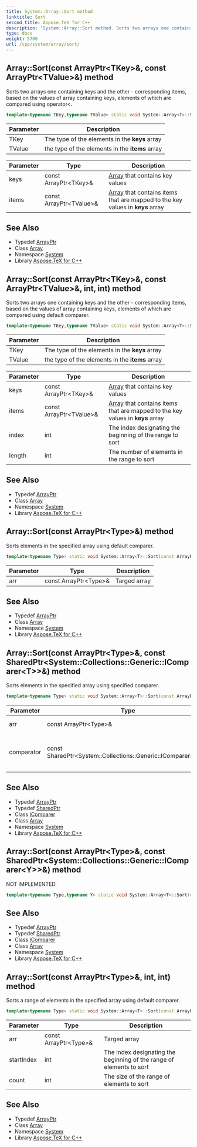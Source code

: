```yaml
---
title: System::Array::Sort method
linktitle: Sort
second_title: Aspose.TeX for C++
description: 'System::Array::Sort method. Sorts two arrays one containing keys and the other - corresponding items, based on the values of array containing keys, elements of which are compared using operator< in C++.'
type: docs
weight: 5700
url: /cpp/system/array/sort/
---
```

## Array::Sort(const ArrayPtr\<TKey\>\&, const ArrayPtr\<TValue\>\&) method


Sorts two arrays one containing keys and the other - corresponding items, based on the values of array containing keys, elements of which are compared using operator<.

```cpp
template<typename TKey,typename TValue> static void System::Array<T>::Sort(const ArrayPtr<TKey> &keys, const ArrayPtr<TValue> &items)
```


| Parameter | Description |
| --- | --- |
| TKey | The type of the elements in the **keys** array |
| TValue | the type of the elements in the **items** array |

| Parameter | Type | Description |
| --- | --- | --- |
| keys | const ArrayPtr\<TKey\>\& | [Array](../) that contains key values |
| items | const ArrayPtr\<TValue\>\& | [Array](../) that contains items that are mapped to the key values in **keys** array |

## See Also

* Typedef [ArrayPtr](../../arrayptr/)
* Class [Array](../)
* Namespace [System](../../)
* Library [Aspose.TeX for C++](../../../)
## Array::Sort(const ArrayPtr\<TKey\>\&, const ArrayPtr\<TValue\>\&, int, int) method


Sorts two arrays one containing keys and the other - corresponding items, based on the values of array containing keys, elements of which are compared using default comparer.

```cpp
template<typename TKey,typename TValue> static void System::Array<T>::Sort(const ArrayPtr<TKey> &keys, const ArrayPtr<TValue> &items, int index, int length)
```


| Parameter | Description |
| --- | --- |
| TKey | The type of the elements in the **keys** array |
| TValue | the type of the elements in the **items** array |

| Parameter | Type | Description |
| --- | --- | --- |
| keys | const ArrayPtr\<TKey\>\& | [Array](../) that contains key values |
| items | const ArrayPtr\<TValue\>\& | [Array](../) that contains items that are mapped to the key values in **keys** array |
| index | int | The index designating the beginning of the range to sort |
| length | int | The number of elements in the range to sort |

## See Also

* Typedef [ArrayPtr](../../arrayptr/)
* Class [Array](../)
* Namespace [System](../../)
* Library [Aspose.TeX for C++](../../../)
## Array::Sort(const ArrayPtr\<Type\>\&) method


Sorts elements in the specified array using default comparer.

```cpp
template<typename Type> static void System::Array<T>::Sort(const ArrayPtr<Type> &arr)
```


| Parameter | Type | Description |
| --- | --- | --- |
| arr | const ArrayPtr\<Type\>\& | Targed array |

## See Also

* Typedef [ArrayPtr](../../arrayptr/)
* Class [Array](../)
* Namespace [System](../../)
* Library [Aspose.TeX for C++](../../../)
## Array::Sort(const ArrayPtr\<Type\>\&, const SharedPtr\<System::Collections::Generic::IComparer\<T\>\>\&) method


Sorts elements in the specified array using specified comparer.

```cpp
template<typename Type> static void System::Array<T>::Sort(const ArrayPtr<Type> &arr, const SharedPtr<System::Collections::Generic::IComparer<T>> &comparator)
```


| Parameter | Type | Description |
| --- | --- | --- |
| arr | const ArrayPtr\<Type\>\& | Targed array |
| comparator | const SharedPtr\<System::Collections::Generic::IComparer\<T\>\>\& | IComparer<T> object used to compare elements of the array |

## See Also

* Typedef [ArrayPtr](../../arrayptr/)
* Typedef [SharedPtr](../../sharedptr/)
* Class [IComparer](../../../system.collections.generic/icomparer/)
* Class [Array](../)
* Namespace [System](../../)
* Library [Aspose.TeX for C++](../../../)
## Array::Sort(const ArrayPtr\<Type\>\&, const SharedPtr\<System::Collections::Generic::IComparer\<Y\>\>\&) method


NOT IMPLEMENTED.

```cpp
template<typename Type,typename Y> static void System::Array<T>::Sort(const ArrayPtr<Type> &arr, const SharedPtr<System::Collections::Generic::IComparer<Y>> &comparator)
```


## See Also

* Typedef [ArrayPtr](../../arrayptr/)
* Typedef [SharedPtr](../../sharedptr/)
* Class [IComparer](../../../system.collections.generic/icomparer/)
* Class [Array](../)
* Namespace [System](../../)
* Library [Aspose.TeX for C++](../../../)
## Array::Sort(const ArrayPtr\<Type\>\&, int, int) method


Sorts a range of elements in the specified array using default comparer.

```cpp
template<typename Type> static void System::Array<T>::Sort(const ArrayPtr<Type> &arr, int startIndex, int count)
```


| Parameter | Type | Description |
| --- | --- | --- |
| arr | const ArrayPtr\<Type\>\& | Targed array |
| startIndex | int | The index designating the beginning of the range of elements to sort |
| count | int | The size of the range of elements to sort |

## See Also

* Typedef [ArrayPtr](../../arrayptr/)
* Class [Array](../)
* Namespace [System](../../)
* Library [Aspose.TeX for C++](../../../)
